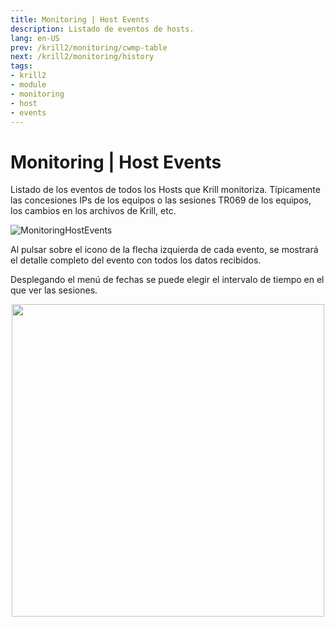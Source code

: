 ```yaml
---
title: Monitoring | Host Events
description: Listado de eventos de hosts.
lang: en-US
prev: /krill2/monitoring/cwmp-table
next: /krill2/monitoring/history
tags:
- krill2
- module
- monitoring
- host
- events
---
```

# Monitoring | Host Events

Listado de los eventos de todos los Hosts que Krill monitoriza. Típicamente las concesiones IPs de los equipos o las sesiones TR069 de los equipos, los cambios en los archivos de Krill, etc.

![MonitoringHostEvents](@images/krill2/monitoring/0901.png)

Al pulsar sobre el icono de la flecha izquierda de cada evento, se mostrará el detalle completo del evento con todos los datos recibidos.

Desplegando el menú de fechas se puede elegir el intervalo de tiempo en el que ver las sesiones.

<p align="center"><img src="@images/krill2/monitoring/0902.png" max-width=30% width=500;></p>
